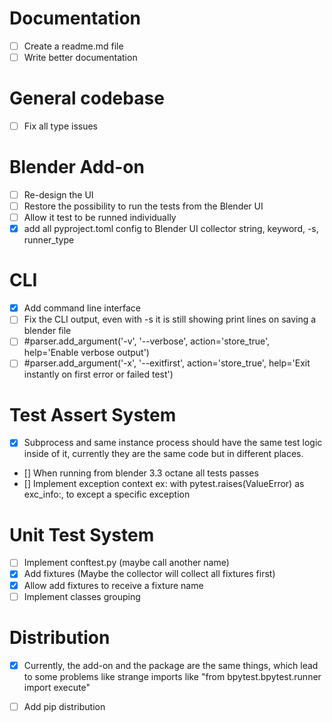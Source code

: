 
# Documentation

- [ ] Create a readme.md file
- [ ] Write better documentation

# General codebase

- [ ] Fix all type issues

# Blender Add-on

- [ ] Re-design the UI
- [ ] Restore the possibility to run the tests from the Blender UI
- [ ] Allow it test to be runned individually
- [x] add all pyproject.toml config to Blender UI
    collector string, keyword, -s, runner_type

# CLI

- [x] Add command line interface
- [ ] Fix the CLI output, even with -s it is still showing print lines on saving a blender file
- [ ] #parser.add_argument('-v', '--verbose', action='store_true', help='Enable verbose output')
- [ ] #parser.add_argument('-x', '--exitfirst', action='store_true', help='Exit instantly on first error or failed test')

# Test Assert System

- [x] Subprocess and same instance process should have the same test 
    logic inside of it, currently they are the same code but in different places.
- [] When running from blender 3.3 octane all tests passes
- [] Implement exception context ex: with pytest.raises(ValueError) as exc_info:, to except a specific exception

# Unit Test System

- [ ] Implement conftest.py (maybe call another name)
- [x] Add fixtures (Maybe the collector will collect all fixtures first)
- [x] Allow add fixtures to receive a fixture name
- [ ] Implement classes grouping

# Distribution

- [x] Currently, the add-on and the package are the same things, 
    which lead to some problems like strange imports like "from bpytest.bpytest.runner import execute"
- [ ] Add pip distribution




